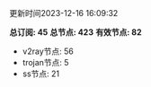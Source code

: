 更新时间2023-12-16 16:09:32

**总订阅: 45**
**总节点: 423**
**有效节点: 82**
- v2ray节点: 56
- trojan节点: 5
- ss节点: 21
